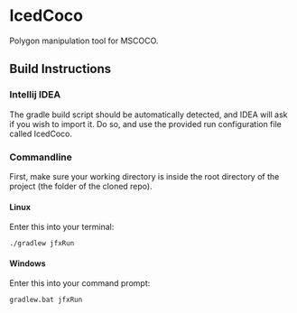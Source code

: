 # IcedCoco
Polygon manipulation tool for MSCOCO.

## Build Instructions
### Intellij IDEA
The gradle build script should be automatically detected, and IDEA will ask if you wish to import it.
Do so, and use the provided run configuration file called IcedCoco.

### Commandline
First, make sure your working directory is inside the root directory of the project (the folder of the cloned repo).
#### Linux
Enter this into your terminal:
```
./gradlew jfxRun
```
#### Windows
Enter this into your command prompt:
```
gradlew.bat jfxRun
```
